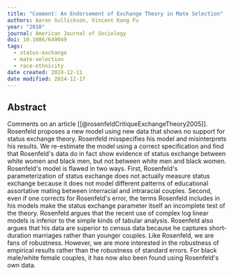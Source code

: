 ```yaml
---
title: "Comment: An Endorsement of Exchange Theory in Mate Selection"
authors: Aaron Gullickson, Vincent Kang Fu
year: "2010"
journal: American Journal of Sociology
doi: 10.1086/649049
tags:
  - status-exchange
  - mate-selection
  - race-ethnicity
date created: 2024-12-11
date modified: 2024-12-17
---
```


## Abstract

Comments on an article [[@rosenfeldCritiqueExchangeTheory2005]]. Rosenfeld proposes a new model using new data that shows no support for status exchange theory. Rosenfeld misspecifies his model and misinterprets his results. We re-estimate the model using a correct specification and find that Rosenfeld's data do in fact show evidence of status exchange between white women and black men, but not between white men and black women. Rosenfeld's model is flawed in two ways. First, Rosenfeld's parameterization of status exchange does not actually measure status exchange because it does not model different patterns of educational assortative mating between interracial and intraracial couples. Second, even if one corrects for Rosenfeld's error, the terms Rosenfeld includes in his models make the status exchange parameter itself an incomplete test of the theory. Rosenfeld argues that the recent use of complex log linear models is inferior to the simple kinds of tabular analysis. Rosenfeld also argues that his data are superior to census data because he captures short-duration marriages rather than younger couples. Like Rosenfeld, we are fans of robustness. However, we are more interested in the robustness of empirical results rather than the robustness of standard errors. For black male/white female couples, it has now also been found using Rosenfeld's own data.
